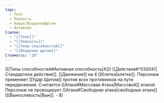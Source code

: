```yaml
---
tags:
  - Тело
  - Ловкость
  - Навык/ВладениеЩитом
  - Активная
Ссылки:
  - "[[Тело]]"
  - "[[Ловкость]]"
  - "[[Типы способностей]]"
  - "[[Владение щитом]]"
Стоимость: "20"
---
```

([[Типы способностей#Активная способность|А]]) [[Действия#^030041|Стандартное действие]]. 
[[Движение]] на 4 [[Клетка|клетки]]. Персонаж применяет [[Удар Щитом]] против всех противников на пути передвижения. Считается [[Атака#Массовая Атака|Массовой]] атакой. Персонаж не провоцирует [[Атака#Свободная атака|свободные атаки]] ([[Выносливость|Вын]]: - 8)
